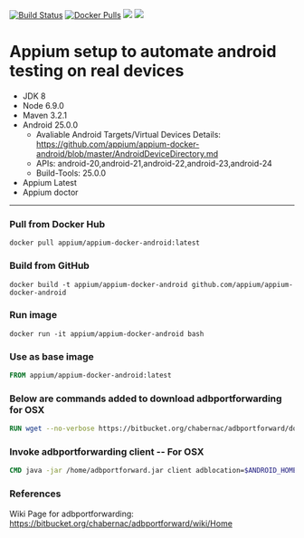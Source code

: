 [![Build Status](https://travis-ci.org/appium/appium-docker-android.svg?branch=master)](https://travis-ci.org/appium/appium-docker-android)
[![Docker Pulls](https://img.shields.io/docker/pulls/appium/appium-docker-android.svg?style=flat-square)](https://hub.docker.com/r/appium/appium-docker-android/)
[![](https://images.microbadger.com/badges/image/appium/appium-docker-android.svg)](https://microbadger.com/images/appium/appium-docker-android)
[![](https://images.microbadger.com/badges/version/appium/appium-docker-android.svg)](https://microbadger.com/images/appium/appium-docker-android)

# Appium setup to automate android testing on real devices

- JDK 8
- Node 6.9.0
- Maven 3.2.1
- Android 25.0.0
    + Avaliable Android Targets/Virtual Devices Details: https://github.com/appium/appium-docker-android/blob/master/AndroidDeviceDirectory.md
    + APIs: android-20,android-21,android-22,android-23,android-24
    + Build-Tools: 25.0.0
- Appium Latest
- Appium doctor

----
### Pull from Docker Hub
```
docker pull appium/appium-docker-android:latest
```

### Build from GitHub
```
docker build -t appium/appium-docker-android github.com/appium/appium-docker-android
```

### Run image
```
docker run -it appium/appium-docker-android bash
```

### Use as base image
```Dockerfile
FROM appium/appium-docker-android:latest
```

### Below are commands added to download adbportforwarding for OSX
```Dockerfile
RUN wget --no-verbose https://bitbucket.org/chabernac/adbportforward/downloads/adbportforward.jar -O /home/adbportforward.jar
```


### Invoke adbportforwarding client -- For OSX
```Dockerfile
CMD java -jar /home/adbportforward.jar client adblocation=$ANDROID_HOME/platform-tools/ remotehost=127.0.0.1 port=6037 &
```
### References
Wiki Page for adbportforwarding: https://bitbucket.org/chabernac/adbportforward/wiki/Home
